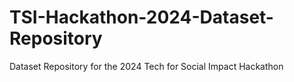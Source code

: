 # TSI-Hackathon-2024-Dataset-Repository
Dataset Repository for the 2024 Tech for Social Impact Hackathon
